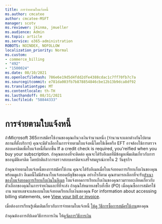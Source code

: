 ```yaml
---
title: การจ่ายตามใบแจ้งหนี้
ms.author: cmcatee
author: cmcatee-MSFT
manager: scotv
ms.reviewer: jkinma, jmueller
ms.audience: Admin
ms.topic: article
ms.service: o365-administration
ROBOTS: NOINDEX, NOFOLLOW
localization_priority: Normal
ms.custom:
- commerce_billing
- "492"
- "1500024"
ms.date: 08/10/2021
ms.openlocfilehash: 786e6e19d5d4fdd2dfe4388cdac1c7ff70fb7c7a
ms.sourcegitcommit: e781da003fb7b878854846cbe12b13b9dca8df92
ms.translationtype: MT
ms.contentlocale: th-TH
ms.lasthandoff: 08/31/2021
ms.locfileid: "58844333"
---
```

# <a name="pay-by-invoice"></a>การจ่ายตามใบแจ้งหนี้

ถ้าMicrosoft 365การสมัครใช้งานของคุณเกินวงเงินจํานวนหนึ่ง (จํานวนจะแตกต่างกันไปตามสถานที่ตั้งบริการ) คุณจะมีตัวเลือกในการจ่ายตามใบแจ้งหนี้โดยใช้เช็คหรือ EFT อาจต้องใช้การตรวจสอบเครดิตเพื่อใบแจ้งหนี้ที่มากขึ้น If a credit check is required, you'reified when you buy your subscription. ถ้าคุณตกลงที่จะติดต่อ คุณจะได้รับอีเมลที่มีข้อมูลเพิ่มเติมเกี่ยวกับการขออนุมัติเครดิต โดยปกติแล้วการตรวจสอบเครดิตจะเสร็จสมบูรณ์ภายใน 2 วันธุรกิจ

ถ้าคุณจ่ายตามใบแจ้งหนี้ของการสมัครใช้งาน คุณจะได้รับอีเมลเมื่อใบแจ้งยอดการเรียกเก็บเงินของคุณพร้อมดูแล้ว อีเมลนี้ไม่มีสําเนาใบแจ้งยอดบัญชีของคุณ อย่างไรก็ตาม คุณสามารถเลือกที่จะรับ[สําเนาของใบแจ้งยอดการเรียกเก็บเงินในอีเมล](https://docs.microsoft.com/microsoft-365/commerce/billing-and-payments/view-your-bill-or-invoice.md#receive-a-copy-of-your-billing-statement-in-email) ใบแจ้งยอดการเรียกเก็บเงินของคุณรวมรายละเอียดเกี่ยวกับตัวเลือกของคุณในการจ่ายเงินและที่ที่จะส่ง ถ้าคุณใส่หมายเลขใบสั่งซื้อ (PO) เมื่อคุณซื้อการสมัครใช้งาน หมายเลขจะแสดงบนใบแจ้งยอดเรียกเก็บเงินของคุณ For information about accessing billing statements, see [View your bill or invoice](https://docs.microsoft.com/microsoft-365/commerce/billing-and-payments/view-your-bill-or-invoice).

เมื่อต้องการเรียนรู้เพิ่มเติมเกี่ยวกับการจ่ายตามใบแจ้งหนี้ [ให้ดู วิธีการซื้อการสมัครใช้งาน](https://docs.microsoft.com/microsoft-365/commerce/billing-and-payments/pay-for-your-subscription)ของคุณ

ถ้าคุณต้องการอัปเดตวิธีการการเงิน ให้ดู[จัดการวิธีการเงิน](https://docs.microsoft.com/microsoft-365/commerce/billing-and-payments/manage-payment-methods)